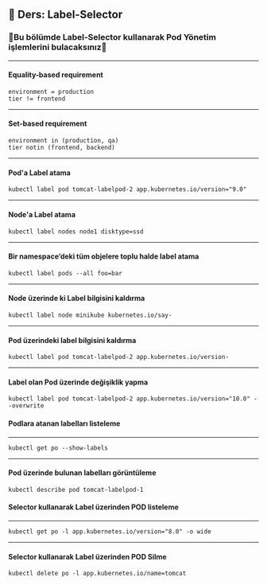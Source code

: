 ## 🧑 Ders: Label-Selector

### 📗Bu bölümde Label-Selector kullanarak Pod Yönetim işlemlerini bulacaksınız📗

***
#### Equality-based requirement
```
environment = production
tier != frontend
```
***
#### Set-based requirement
```
environment in (production, qa)
tier notin (frontend, backend)
```
***
#### Pod'a Label atama
```
kubectl label pod tomcat-labelpod-2 app.kubernetes.io/version="9.0" 
```
***
#### Node'a Label atama
```
kubectl label nodes node1 disktype=ssd
```
***
#### Bir namespace’deki tüm objelere toplu halde label atama
```
kubectl label pods --all foo=bar
```
***
#### Node üzerinde ki Label bilgisini kaldırma
```
kubectl label node minikube kubernetes.io/say-
```
***
#### Pod üzerindeki label bilgisini kaldırma
```
kubectl label pod tomcat-labelpod-2 app.kubernetes.io/version-
```
***
#### Label olan Pod üzerinde değişiklik yapma
```
kubectl label pod tomcat-labelpod-2 app.kubernetes.io/version="10.0" --overwrite
```
#### Podlara atanan labelları listeleme
***
```
kubectl get po --show-labels
```
***
#### Pod üzerinde bulunan labelları görüntüleme
```
kubectl describe pod tomcat-labelpod-1
```
#### Selector kullanarak Label üzerinden POD listeleme 
***
```
kubectl get po -l app.kubernetes.io/version="8.0" -o wide
```
***
#### Selector kullanarak Label üzerinden POD Silme
```
kubectl delete po -l app.kubernetes.io/name=tomcat
```

